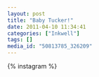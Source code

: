 ```yaml
---
layout: post
title: "Baby Tucker!"
date: 2011-04-10 11:34:41
categories: ["Inkwell"]
tags: []
media_id: "50813785_326209"
---
```


{% instagram %}
